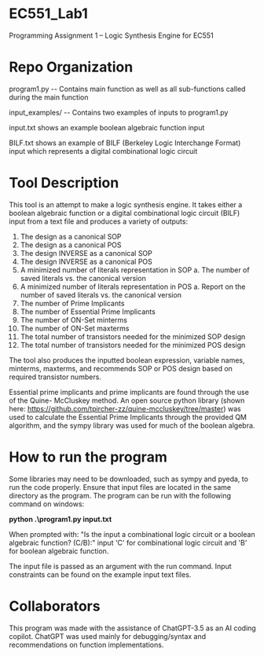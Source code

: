 # EC551_Lab1
Programming Assignment 1 – Logic Synthesis Engine for EC551

# Repo Organization
program1.py -- Contains main function as well as all sub-functions called during the main function

input_examples/ -- Contains two examples of inputs to program1.py

   input.txt shows an example boolean algebraic function input 

   BILF.txt shows an example of BILF (Berkeley Logic Interchange Format) input which 
   represents a digital combinational logic circuit

# Tool Description
This tool is an attempt to make a logic synthesis engine. It takes either a boolean algebraic
function or a digital combinational logic circuit (BILF) input from a text file and produces a 
variety of outputs:
1. The design as a canonical SOP
2. The design as a canonical POS
3. The design INVERSE as a canonical SOP
4. The design INVERSE as a canonical POS
5. A minimized number of literals representation in SOP
  a. The number of saved literals vs. the canonical version
6. A minimized number of literals representation in POS
  a. Report on the number of saved literals vs. the canonical version
7. The number of Prime Implicants
8. The number of Essential Prime Implicants
9. The number of ON-Set minterms
10. The number of ON-Set maxterms
11. The total number of transistors needed for the minimized SOP design
12. The total number of transistors needed for the minimized POS design
    
The tool also produces the inputted boolean expression, variable names, minterms, maxterms, and
recommends SOP or POS design based on required transistor numbers.

Essential prime implicants and prime implicants are found through the use of the Quine-
McCluskey method. An open source python library (shown here: https://github.com/tpircher-zz/quine-mccluskey/tree/master) 
was used to calculate the Essential Prime Implicants through the provided QM algorithm, and the 
sympy library was used for much of the boolean algebra.

# How to run the program
Some libraries may need to be downloaded, such as sympy and pyeda, to run the code properly.
Ensure that input files are located in the same directory as the program.
The program can be run with the following command on windows:

**python .\program1.py input.txt**

When prompted with: "Is the input a combinational logic circuit or a boolean algebraic function? (C/B):"
input 'C' for combinational logic circuit and 'B' for boolean algebraic function.

The input file is passed as an argument with the run command.
Input constraints can be found on the example input text files.

# Collaborators 
This program was made with the assistance of ChatGPT-3.5 as an AI coding copilot. ChatGPT was 
used mainly for debugging/syntax and recommendations on function implementations.
  
